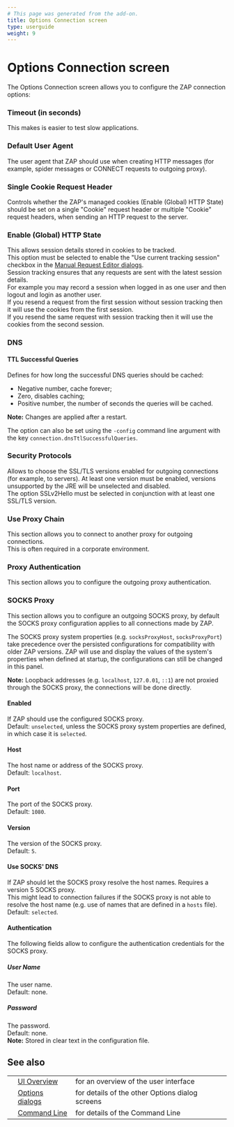```yaml
---
# This page was generated from the add-on.
title: Options Connection screen
type: userguide
weight: 9
---
```


# Options Connection screen

The Options Connection screen allows you to configure the ZAP connection options:

### Timeout (in seconds)

This makes is easier to test slow applications.

### Default User Agent

The user agent that ZAP should use when creating HTTP messages (for example, spider messages or CONNECT requests to outgoing proxy).

### Single Cookie Request Header

Controls whether the ZAP's managed cookies (Enable (Global) HTTP State) should be set on a single "Cookie" request header or multiple "Cookie" request headers, when sending an HTTP request to the server.

### Enable (Global) HTTP State

This allows session details stored in cookies to be tracked.  
This option must be selected to enable the "Use current tracking session" checkbox in the [Manual Request Editor dialogs](/docs/desktop/ui/dialogs/man_req/).  
Session tracking ensures that any requests are sent with the latest session details.  
For example you may record a session when logged in as one user and then logout and login as another user.  
If you resend a request from the first session without session tracking then it will use the cookies from the first session.  
If you resend the same request with session tracking then it will use the cookies from the second session.

### DNS

#### TTL Successful Queries

Defines for how long the successful DNS queries should be cached:

* Negative number, cache forever;
* Zero, disables caching;
* Positive number, the number of seconds the queries will be cached.

**Note:** Changes are applied after a restart.

The option can also be set using the `-config` command line argument with the key `connection.dnsTtlSuccessfulQueries`.

### Security Protocols

Allows to choose the SSL/TLS versions enabled for outgoing connections (for example, to servers). At least one version must be enabled, versions unsupported by the JRE will be unselected and disabled.   
The option SSLv2Hello must be selected in conjunction with at least one SSL/TLS version.

### Use Proxy Chain

This section allows you to connect to another proxy for outgoing connections.  
This is often required in a corporate environment.

### Proxy Authentication

This section allows you to configure the outgoing proxy authentication.

### SOCKS Proxy

This section allows you to configure an outgoing SOCKS proxy, by default the SOCKS proxy configuration applies to all connections made by ZAP.

The SOCKS proxy system properties (e.g. `socksProxyHost`, `socksProxyPort`) take precedence over the persisted configurations
for compatibility with older ZAP versions. ZAP will use and display the values of the system's properties when defined at startup, the configurations
can still be changed in this panel.

**Note:** Loopback addresses (e.g. `localhost`, `127.0.01`, `::1`) are not proxied through the SOCKS proxy, the connections will be done directly.

#### Enabled

If ZAP should use the configured SOCKS proxy.   
Default: `unselected`, unless the SOCKS proxy system properties are defined, in which case it is `selected`.

#### Host

The host name or address of the SOCKS proxy.   
Default: `localhost`.

#### Port

The port of the SOCKS proxy.   
Default: `1080`.

#### Version

The version of the SOCKS proxy.   
Default: `5`.

#### Use SOCKS' DNS

If ZAP should let the SOCKS proxy resolve the host names. Requires a version 5 SOCKS proxy.   
This might lead to connection failures if the SOCKS proxy is not able to resolve the host name (e.g. use of names that are defined in a `hosts` file).   
Default: `selected`.

#### Authentication

The following fields allow to configure the authentication credentials for the SOCKS proxy.

##### User Name

The user name.   
Default: none.

##### Password

The password.   
Default: none.   
**Note:** Stored in clear text in the configuration file.

## See also

|   |                                                      |                                                 |
|---|------------------------------------------------------|-------------------------------------------------|
|   | [UI Overview](/docs/desktop/ui/)                     | for an overview of the user interface           |
|   | [Options dialogs](/docs/desktop/ui/dialogs/options/) | for details of the other Options dialog screens |
|   | [Command Line](/docs/desktop/cmdline/)               | for details of the Command Line                 |

